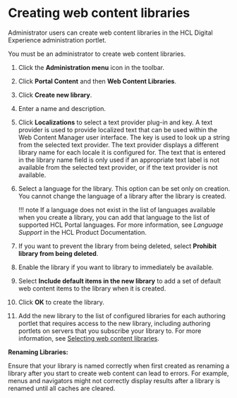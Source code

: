 # Creating web content libraries

Administrator users can create web content libraries in the HCL Digital Experience administration portlet.

You must be an administrator to create web content libraries.

1.  Click the **Administration menu** icon in the toolbar.

2.  Click **Portal Content** and then **Web Content Libraries**.

3.  Click **Create new library**.

4.  Enter a name and description.

5.  Click **Localizations** to select a text provider plug-in and key. A text provider is used to provide localized text that can be used within the Web Content Manager user interface. The key is used to look up a string from the selected text provider. The text provider displays a different library name for each locale it is configured for. The text that is entered in the library name field is only used if an appropriate text label is not available from the selected text provider, or if the text provider is not available.

6.  Select a language for the library. This option can be set only on creation. You cannot change the language of a library after the library is created.

    !!! note
        If a language does not exist in the list of languages available when you create a library, you can add that language to the list of supported HCL Portal languages. For more information, see *Language Support* in the HCL Product Documentation.

7.  If you want to prevent the library from being deleted, select **Prohibit library from being deleted**.

8.  Enable the library if you want to library to immediately be available.

9.  Select **Include default items in the new library** to add a set of default web content items to the library when it is created.

10. Click **OK** to create the library.

11. Add the new library to the list of configured libraries for each authoring portlet that requires access to the new library, including authoring portlets on servers that you subscribe your library to. For more information, see [Selecting web content libraries](../../../wcm_content_delivery/wcm_user_assistance/editing_webcontent_portlet/auth_portlet_settings/wcm_config_authoringportlet_libraries.md).


**Renaming Libraries:**

Ensure that your library is named correctly when first created as renaming a library after you start to create web content can lead to errors. For example, menus and navigators might not correctly display results after a library is renamed until all caches are cleared.

<!--
**Parent topic:**[Managing web content libraries](../panel_help/wcm_admin_libraries.md)
-->
